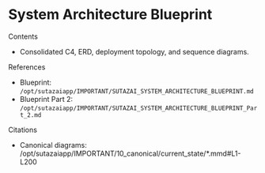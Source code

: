 # System Architecture Blueprint

Contents
- Consolidated C4, ERD, deployment topology, and sequence diagrams.

References
- Blueprint: `/opt/sutazaiapp/IMPORTANT/SUTAZAI_SYSTEM_ARCHITECTURE_BLUEPRINT.md`
- Blueprint Part 2: `/opt/sutazaiapp/IMPORTANT/SUTAZAI_SYSTEM_ARCHITECTURE_BLUEPRINT_Part_2.md`

Citations
- Canonical diagrams: /opt/sutazaiapp/IMPORTANT/10_canonical/current_state/*.mmd#L1-L200

